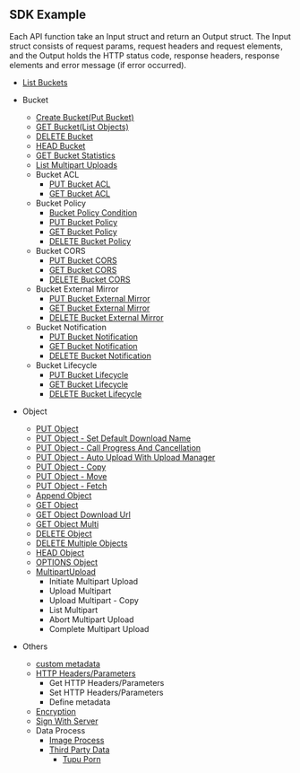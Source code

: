 ## SDK Example

Each API function take an Input struct and return an Output struct.
The Input struct consists of request params, request headers and request elements,
and the Output holds the HTTP status code, response headers, response elements and error message (if error occurred).

- [List Buckets](./example/list_buckets.md)
- Bucket

  - [Create Bucket(Put Bucket)](./example/create_bucket.md)
  - [GET Bucket(List Objects)](./example/list_objects.md)
  - [DELETE Bucket](./example/delete_bucket.md)
  - [HEAD Bucket](./example/head_bucket.md)
  - [GET Bucket Statistics](./example/get_bucket_statistics.md)
  - [List Multipart Uploads](./example/list_multipart_uploads.md)
  - Bucket ACL
    - [PUT Bucket ACL](./example/put_ACL.md)
    - [GET Bucket ACL](./example/get_bucket_acl.md)
  - Bucket Policy
    - [Bucket Policy Condition](https://docs.qingcloud.com/qingstor/api/bucket/policy/policy_condition.html)
    - [PUT Bucket Policy](./example/put_bucket_policy.md)
    - [GET Bucket Policy](./example/get_bucket_policy.md)
    - [DELETE Bucket Policy](./example/delete_bucket_policy.md)
  - Bucket CORS
    - [PUT Bucket CORS](./example/put_bucket_cors.md)
    - [GET Bucket CORS](./example/get_bucket_cors.md)
    - [DELETE Bucket CORS](./example/delete_bucket_cors.md)
  - Bucket External Mirror
    - [PUT Bucket External Mirror](./example/put_bucket_external_mirror.md)
    - [GET Bucket External Mirror](./example/get_bucket_external_mirror.md)
    - [DELETE Bucket External Mirror](./example/delete_bucket_external_mirror.md)
  - Bucket Notification
    - [PUT Bucket Notification](./example/put_bucket_notification.md)
    - [GET Bucket Notification](./example/get_bucket_notification.md)
    - [DELETE Bucket Notification](./example/delete_bucket_notification.md)
  - Bucket Lifecycle
    - [PUT Bucket Lifecycle](./example/put_bucket_lifecycle.md)
    - [GET Bucket Lifecycle](./example/get_bucket_lifecycle.md)
    - [DELETE Bucket Lifecycle](./example/delete_bucket_lifecycle.md)

- Object

  - [PUT Object](./example/put_object.md)
  - [PUT Object - Set Default Download Name](./example/put_object_and_set_default_download_name.md)
  - [PUT Object - Call Progress And Cancellation](./example/upload_progress_cancellation.md)
  - [PUT Object - Auto Upload With Upload Manager](./example/auto_upload.md)
  - [PUT Object - Copy](./example/copy_object.md)
  - [PUT Object - Move](./example/move_object.md)
  - [PUT Object - Fetch](./example/put_object_fetch.md)
  - [Append Object](./example/append_object.md)
  - [GET Object](./example/get_object.md)
  - [GET Object Download Url](./example/get_object_url.md)
  - [GET Object Multi](example/get_object_by_segment.md)
  - [DELETE Object](./example/delete_object.md)
  - [DELETE Multiple Objects](./example/delete_mulitple_objects.md)
  - [HEAD Object](./example/head_object.md)
  - [OPTIONS Object](./example/options_object.md)
  - [MultipartUpload](./example/multipart_upload.md)
    - Initiate Multipart Upload
    - Upload Multipart
    - Upload Multipart - Copy
    - List Multipart
    - Abort Multipart Upload
    - Complete Multipart Upload

- Others
  - [custom metadata](./example/custom_metadata.md)
  - [HTTP Headers/Parameters](./example/get_set_http_headers.md)
    - Get HTTP Headers/Parameters
    - Set HTTP Headers/Parameters
    - Define metadata
  - [Encryption](./example/encryption.md)
  - [Sign With Server](./example/sign_with_server.md)
  - Data Process
    - [Image Process](./example/image_process.md)
    - [Third Party Data](https://docs.qingcloud.com/qingstor/data_process/third_party/)
      - [Tupu Porn](https://docs.qingcloud.com/qingstor/data_process/third_party/tupu_porn.html)

